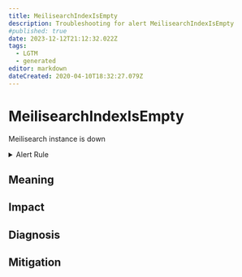 ```yaml
---
title: MeilisearchIndexIsEmpty
description: Troubleshooting for alert MeilisearchIndexIsEmpty
#published: true
date: 2023-12-12T21:12:32.022Z
tags: 
  - LGTM
  - generated
editor: markdown
dateCreated: 2020-04-10T18:32:27.079Z
---
```


# MeilisearchIndexIsEmpty

Meilisearch instance is down

<details>
  <summary>Alert Rule</summary>

{{% rule "meilisearch/meilisearch-internal.yml" "MeilisearchIndexIsEmpty" %}}

{{% comment %}}

```yaml
alert: MeilisearchIndexIsEmpty
expr: meilisearch_index_docs_count == 0
for: 0m
labels:
    severity: warning
annotations:
    summary: Meilisearch index is empty (instance {{ $labels.instance }})
    description: |-
        Meilisearch instance is down
          VALUE = {{ $value }}
          LABELS = {{ $labels }}
    runbook: https://github.com/srerun/prometheus-alerts/blob/main/content/runbooks/meilisearch-internal/MeilisearchIndexIsEmpty.md

```

{{% /comment %}}

</details>


## Meaning
[//]: # "Short paragraph that explains what the alert means"


## Impact
[//]: # "What could / will happen if the alert is not addressed"



## Diagnosis
[//]: # "Steps to take to identify the cause of the problem"



## Mitigation
[//]: # "The steps necessary to resolve the alert"
